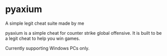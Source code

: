 # pyaxium
A simple legit cheat suite made by me

pyaxium is a simple cheat for counter strike global offensive.
It is built to be a legit cheat to help you win games.

Currently supporting Windows PCs only.
